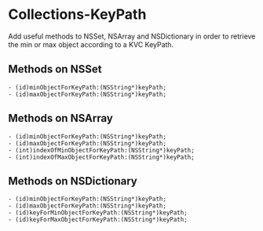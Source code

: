 Collections-KeyPath
===================

Add useful methods to NSSet, NSArray and NSDictionary in order to retrieve the min or max object according to a KVC KeyPath.

## Methods on NSSet

    - (id)minObjectForKeyPath:(NSString*)keyPath;
    - (id)maxObjectForKeyPath:(NSString*)keyPath;

## Methods on NSArray

    - (id)minObjectForKeyPath:(NSString*)keyPath;
    - (id)maxObjectForKeyPath:(NSString*)keyPath;
    - (int)indexOfMinObjectForKeyPath:(NSString*)keyPath;
    - (int)indexOfMaxObjectForKeyPath:(NSString*)keyPath;

## Methods on NSDictionary

    - (id)minObjectForKeyPath:(NSString*)keyPath;
    - (id)maxObjectForKeyPath:(NSString*)keyPath;
    - (id)keyForMinObjectForKeyPath:(NSString*)keyPath;
    - (id)keyForMaxObjectForKeyPath:(NSString*)keyPath;
